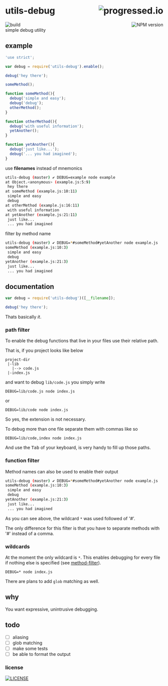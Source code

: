 # utils-debug [<img alt="progressed.io" src="http://progressed.io/bar/75" align="right"/>](https://github.com/fehmicansaglam/progressed.io)

[<img alt="build" src="http://img.shields.io/travis/stringparser/utils-debug/master.svg?style=flat-square" align="left"/>](https://travis-ci.org/stringparser/utils-debug/builds)
[<img alt="NPM version" src="http://img.shields.io/npm/v/utils-debug.svg?style=flat-square" align="right"/>](http://www.npmjs.org/package/utils-debug)

<br>
simple debug utility

## example

```js
'use strict';

var debug = require('utils-debug').enable();

debug('hey there');

someMethod();

function someMethod(){
  debug('simple and easy');
  debug('debug');
  otherMethod();
}

function otherMethod(){
  debug('with useful information');
  yetAnother();
}

function yetAnother(){
  debug('just like...');
  debug('... you had imagined');
}
```

use **filenames** instead of mnemonics

```sh
utils-debug (master) ✔ DEBUG=example node example
at Object.<anonymous> (example.js:5:9)
 hey there
at someMethod (example.js:10:11)
 simple and easy
 debug
at otherMethod (example.js:16:11)
 with useful information
at yetAnother (example.js:21:11)
 just like...
 ... you had imagined
```

filter by method name

```sh
utils-debug (master) ✔ DEBUG=*#someMethod#yetAnother node example.js
someMethod (example.js:10:3)
 simple and easy
 debug
yetAnother (example.js:21:3)
 just like...
 ... you had imagined
```

## documentation

```js
var debug = require('utils-debug')([__filename]);

debug('hey there');
```

Thats basically *it*. 

### path filter

To enable the debug functions that live in your files use their relative path. 

That is, if you project looks like below

```
project-dir
 |-lib
   |--> code.js
 |-index.js
```

and want to debug `lib/code.js` you simply write

    DEBUG=lib/code.js node index.js

or

    DEBUG=lib/code node index.js 

So yes, the extension is not necessary.

To debug more than one file separate them with commas like so

    DEBUG=lib/code,index node index.js

And use the <kbd>Tab</kbd> of your keyboard, is very handy to fill up those paths.

### function filter

Method names can also be used to enable their output

```sh
utils-debug (master) ✔ DEBUG=*#someMethod#yetAnother node example.js
someMethod (example.js:10:3)
 simple and easy
 debug
yetAnother (example.js:21:3)
 just like...
 ... you had imagined
```

As you can see above, the wildcard `*` was used followed of '#<methodname>'.

The only difference for this filter is that you have to separate methods with '#' instead of a comma.

### wildcards

At the moment the only wildcard is `*`. This enables debugging for every file if nothing else is specified (see [method-filter](#method-filter)).

    DEBUG=* node index.js 

There are plans to add `glob` matching as well.

## why

You want expressive, unintrusive debugging.

## todo

 - [ ] aliasing
 - [ ] glob matching
 - [ ] make some tests
 - [ ] be able to format the output

### license

[<img alt="LICENSE" src="http://img.shields.io/npm/l/utils-debug.svg?style=flat-square"/>](http://opensource.org/licenses/MIT)
